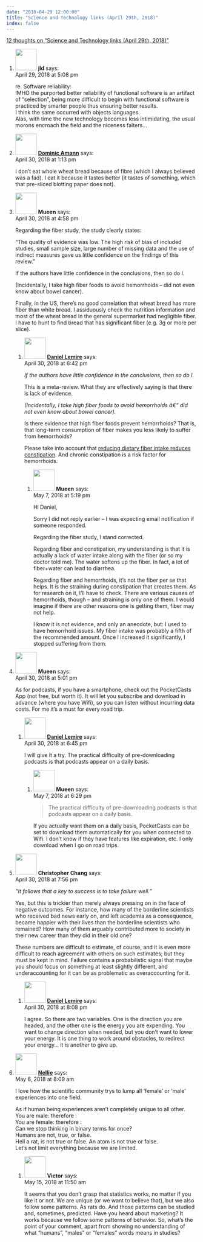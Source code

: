 ```yaml
---
date: "2018-04-29 12:00:00"
title: "Science and Technology links (April 29th, 2018)"
index: false
---
```


[12 thoughts on &ldquo;Science and Technology links (April 29th, 2018)&rdquo;](/lemire/blog/2018/04-29-science-and-technology-links-april-29th-2018)

<ol class="comment-list">
<li id="comment-301963" class="comment even thread-even depth-1">
<div class="comment-author vcard">
<img alt src="https://secure.gravatar.com/avatar/988ac6d9ab01c62c26ca83981a0e5e9a?s=56&#038;d=mm&#038;r=g" srcset="https://secure.gravatar.com/avatar/988ac6d9ab01c62c26ca83981a0e5e9a?s=112&#038;d=mm&#038;r=g 2x" class="avatar avatar-56 photo" height="56" width="56" decoding="async" /> <b class="fn">jld</b> <span class="says">says:</span> </div>
<div class="comment-metadata"><time datetime="2018-04-29T17:08:14+00:00">April 29, 2018 at 5:08 pm</time></a> </div>
<div class="comment-content">
<p>re. Software reliability:<br/>
IMHO the purported better reliability of functional software is an artifact of &ldquo;selection&rdquo;, being more difficult to begin with functional software is practiced by smarter people thus ensuring better results.<br/>
I think the same occurred with objects languages.<br/>
Alas, with time the new technology becomes less intimidating, the usual morons encroach the field and the niceness falters&#8230;</p>
</div>
</li>
<li id="comment-302059" class="comment odd alt thread-odd thread-alt depth-1">
<div class="comment-author vcard">
<img alt src="https://secure.gravatar.com/avatar/1b5f40ec7c1e07935001188ea498d188?s=56&#038;d=mm&#038;r=g" srcset="https://secure.gravatar.com/avatar/1b5f40ec7c1e07935001188ea498d188?s=112&#038;d=mm&#038;r=g 2x" class="avatar avatar-56 photo" height="56" width="56" decoding="async" /> <b class="fn"><a href="https://blog.lbs.ca/technology" class="url" rel="ugc external nofollow">Dominic Amann</a></b> <span class="says">says:</span> </div>
<div class="comment-metadata"><time datetime="2018-04-30T13:13:18+00:00">April 30, 2018 at 1:13 pm</time></a> </div>
<div class="comment-content">
<p>I don&rsquo;t eat whole wheat bread because of fibre (which I always believed was a fad). I eat it because it tastes better (it tastes of something, which that pre-sliced blotting paper does not).</p>
</div>
</li>
<li id="comment-302091" class="comment even thread-even depth-1 parent">
<div class="comment-author vcard">
<img alt src="https://secure.gravatar.com/avatar/507988a7c221071a7b343484f7b7e668?s=56&#038;d=mm&#038;r=g" srcset="https://secure.gravatar.com/avatar/507988a7c221071a7b343484f7b7e668?s=112&#038;d=mm&#038;r=g 2x" class="avatar avatar-56 photo" height="56" width="56" loading="lazy" decoding="async" /> <b class="fn">Mueen</b> <span class="says">says:</span> </div>
<div class="comment-metadata"><time datetime="2018-04-30T16:58:39+00:00">April 30, 2018 at 4:58 pm</time></a> </div>
<div class="comment-content">
<p>Regarding the fiber study, the study clearly states:</p>
<p>&ldquo;The quality of evidence was low. The high risk of bias of included studies, small sample size, large number of missing data and the use of indirect measures gave us little confidence on the findings of this review.&rdquo;</p>
<p>If the authors have little confidence in the conclusions, then so do I.</p>
<p>(Incidentally, I take high fiber foods to avoid hemorrhoids &#8211; did not even know about bowel cancer).</p>
<p>Finally, in the US, there&rsquo;s no good correlation that wheat bread has more fiber than white bread. I assiduously check the nutrition information and most of the wheat bread in the general supermarket had negligible fiber. I have to hunt to find bread that has significant fiber (e.g. 3g or more per slice).</p>
</div>
<ol class="children">
<li id="comment-302103" class="comment byuser comment-author-lemire bypostauthor odd alt depth-2 parent">
<div class="comment-author vcard">
<img alt src="https://secure.gravatar.com/avatar/2ca999bef9535950f5b84281a4dab006?s=56&#038;d=mm&#038;r=g" srcset="https://secure.gravatar.com/avatar/2ca999bef9535950f5b84281a4dab006?s=112&#038;d=mm&#038;r=g 2x" class="avatar avatar-56 photo" height="56" width="56" loading="lazy" decoding="async" /> <b class="fn"><a href="https://lemire.me/en/" class="url" rel="ugc">Daniel Lemire</a></b> <span class="says">says:</span> </div>
<div class="comment-metadata"><time datetime="2018-04-30T18:42:44+00:00">April 30, 2018 at 6:42 pm</time></a> </div>
<div class="comment-content">
<p><em>If the authors have little confidence in the conclusions, then so do I.</em></p>
<p>This is a meta-review. What they are effectively saying is that there is lack of evidence.</p>
<p><em>(Incidentally, I take high fiber foods to avoid hemorrhoids â€“ did not even know about bowel cancer).</em></p>
<p>Is there evidence that high fiber foods prevent hemorrhoids? That is, that long-term consumption of fiber makes you less likely to suffer from hemorrhoids?</p>
<p>Please take into account that <a href="https://www.ncbi.nlm.nih.gov/pmc/articles/PMC3435786/" rel="nofollow">reducing dietary fiber intake reduces constipation</a>. And chronic constipation is a risk factor for hemorrhoids.</p>
</div>
<ol class="children">
<li id="comment-302795" class="comment even depth-3">
<div class="comment-author vcard">
<img alt src="https://secure.gravatar.com/avatar/507988a7c221071a7b343484f7b7e668?s=56&#038;d=mm&#038;r=g" srcset="https://secure.gravatar.com/avatar/507988a7c221071a7b343484f7b7e668?s=112&#038;d=mm&#038;r=g 2x" class="avatar avatar-56 photo" height="56" width="56" loading="lazy" decoding="async" /> <b class="fn">Mueen</b> <span class="says">says:</span> </div>
<div class="comment-metadata"><time datetime="2018-05-07T17:19:47+00:00">May 7, 2018 at 5:19 pm</time></a> </div>
<div class="comment-content">
<p>Hi Daniel,</p>
<p>Sorry I did not reply earlier &#8211; I was expecting email notification if someone responded.</p>
<p>Regarding the fiber study, I stand corrected.</p>
<p>Regarding fiber and constipation, my understanding is that it is actually a lack of water intake along with the fiber (or so my doctor told me). The water softens up the fiber. In fact, a lot of fiber+water can lead to diarrhea.</p>
<p>Regarding fiber and hemorrhoids, it&rsquo;s not the fiber per se that helps. It is the straining during constipation that creates them. As for research on it, I&rsquo;ll have to check. There are various causes of hemorrhoids, though &#8211; and straining is only one of them. I would imagine if there are other reasons one is getting them, fiber may not help.</p>
<p>I know it is not evidence, and only an anecdote, but: I used to have hemorrhoid issues. My fiber intake was probably a fifth of the recommended amount. Once I increased it significantly, I stopped suffering from them.</p>
</div>
</li>
</ol>
</li>
</ol>
</li>
<li id="comment-302092" class="comment odd alt thread-odd thread-alt depth-1 parent">
<div class="comment-author vcard">
<img alt src="https://secure.gravatar.com/avatar/507988a7c221071a7b343484f7b7e668?s=56&#038;d=mm&#038;r=g" srcset="https://secure.gravatar.com/avatar/507988a7c221071a7b343484f7b7e668?s=112&#038;d=mm&#038;r=g 2x" class="avatar avatar-56 photo" height="56" width="56" loading="lazy" decoding="async" /> <b class="fn">Mueen</b> <span class="says">says:</span> </div>
<div class="comment-metadata"><time datetime="2018-04-30T17:01:59+00:00">April 30, 2018 at 5:01 pm</time></a> </div>
<div class="comment-content">
<p>As for podcasts, if you have a smartphone, check out the PocketCasts App (not free, but worth it). It will let you subscribe and download in advance (where you have Wifi), so you can listen without incurring data costs. For me it&rsquo;s a must for every road trip.</p>
</div>
<ol class="children">
<li id="comment-302104" class="comment byuser comment-author-lemire bypostauthor even depth-2 parent">
<div class="comment-author vcard">
<img alt src="https://secure.gravatar.com/avatar/2ca999bef9535950f5b84281a4dab006?s=56&#038;d=mm&#038;r=g" srcset="https://secure.gravatar.com/avatar/2ca999bef9535950f5b84281a4dab006?s=112&#038;d=mm&#038;r=g 2x" class="avatar avatar-56 photo" height="56" width="56" loading="lazy" decoding="async" /> <b class="fn"><a href="https://lemire.me/en/" class="url" rel="ugc">Daniel Lemire</a></b> <span class="says">says:</span> </div>
<div class="comment-metadata"><time datetime="2018-04-30T18:45:38+00:00">April 30, 2018 at 6:45 pm</time></a> </div>
<div class="comment-content">
<p>I will give it a try. The practical difficulty of pre-downloading podcasts is that podcasts appear on a daily basis.</p>
</div>
<ol class="children">
<li id="comment-302801" class="comment odd alt depth-3">
<div class="comment-author vcard">
<img alt src="https://secure.gravatar.com/avatar/507988a7c221071a7b343484f7b7e668?s=56&#038;d=mm&#038;r=g" srcset="https://secure.gravatar.com/avatar/507988a7c221071a7b343484f7b7e668?s=112&#038;d=mm&#038;r=g 2x" class="avatar avatar-56 photo" height="56" width="56" loading="lazy" decoding="async" /> <b class="fn">Mueen</b> <span class="says">says:</span> </div>
<div class="comment-metadata"><time datetime="2018-05-07T18:29:19+00:00">May 7, 2018 at 6:29 pm</time></a> </div>
<div class="comment-content">
<blockquote><p>
The practical difficulty of pre-downloading podcasts is that podcasts appear on a daily basis.
</p></blockquote>
<p>If you actually want them on a daily basis, PocketCasts can be set to download them automatically for you when connected to Wifi. I don&rsquo;t know if they have features like expiration, etc. I only download when I go on road trips.</p>
</div>
</li>
</ol>
</li>
</ol>
</li>
<li id="comment-302114" class="comment even thread-even depth-1 parent">
<div class="comment-author vcard">
<img alt src="https://secure.gravatar.com/avatar/2fb1d0febf487a1d0b6ece2ff02affaa?s=56&#038;d=mm&#038;r=g" srcset="https://secure.gravatar.com/avatar/2fb1d0febf487a1d0b6ece2ff02affaa?s=112&#038;d=mm&#038;r=g 2x" class="avatar avatar-56 photo" height="56" width="56" loading="lazy" decoding="async" /> <b class="fn">Christopher Chang</b> <span class="says">says:</span> </div>
<div class="comment-metadata"><time datetime="2018-04-30T19:56:36+00:00">April 30, 2018 at 7:56 pm</time></a> </div>
<div class="comment-content">
<p><em>&ldquo;It follows that a key to success is to take failure well.&rdquo;</em></p>
<p>Yes, but this is trickier than merely always pressing on in the face of negative outcomes. For instance, how many of the borderline scientists who received bad news early on, and left academia as a consequence, became happier with their lives than the borderline scientists who remained? How many of them arguably contributed more to society in their new career than they did in their old one?</p>
<p>These numbers are difficult to estimate, of course, and it is even more difficult to reach agreement with others on such estimates; but they must be kept in mind. Failure contains a probabilistic signal that maybe you should focus on something at least slightly different, and underaccounting for it can be as problematic as overaccounting for it.</p>
</div>
<ol class="children">
<li id="comment-302117" class="comment byuser comment-author-lemire bypostauthor odd alt depth-2">
<div class="comment-author vcard">
<img alt src="https://secure.gravatar.com/avatar/2ca999bef9535950f5b84281a4dab006?s=56&#038;d=mm&#038;r=g" srcset="https://secure.gravatar.com/avatar/2ca999bef9535950f5b84281a4dab006?s=112&#038;d=mm&#038;r=g 2x" class="avatar avatar-56 photo" height="56" width="56" loading="lazy" decoding="async" /> <b class="fn"><a href="https://lemire.me/en/" class="url" rel="ugc">Daniel Lemire</a></b> <span class="says">says:</span> </div>
<div class="comment-metadata"><time datetime="2018-04-30T20:08:36+00:00">April 30, 2018 at 8:08 pm</time></a> </div>
<div class="comment-content">
<p>I agree. So there are two variables. One is the direction you are headed, and the other one is the energy you are expending. You want to change direction when needed, but you don&rsquo;t want to lower your energy. It is one thing to work around obstacles, to redirect your energy&#8230; it is another to give up.</p>
</div>
</li>
</ol>
</li>
<li id="comment-302702" class="comment even thread-odd thread-alt depth-1 parent">
<div class="comment-author vcard">
<img alt src="https://secure.gravatar.com/avatar/9e09d1864da79391326e2e28a16aed61?s=56&#038;d=mm&#038;r=g" srcset="https://secure.gravatar.com/avatar/9e09d1864da79391326e2e28a16aed61?s=112&#038;d=mm&#038;r=g 2x" class="avatar avatar-56 photo" height="56" width="56" loading="lazy" decoding="async" /> <b class="fn"><a href="https://CamelCaseNoodles@blogspot.com" class="url" rel="ugc external nofollow">Nellie</a></b> <span class="says">says:</span> </div>
<div class="comment-metadata"><time datetime="2018-05-06T08:09:25+00:00">May 6, 2018 at 8:09 am</time></a> </div>
<div class="comment-content">
<p>I love how the scientific community trys to lump all &lsquo;female&rsquo; or &lsquo;male&rsquo; experiences into one field.</p>
<p>As if human being experiences aren&rsquo;t completely unique to all other.<br/>
You are male: therefore :<br/>
You are female: therefore :<br/>
Can we stop thinking in binary terms for once?<br/>
Humans are not, true, or false.<br/>
Hell a rat, is not true or false. An atom is not true or false.<br/>
Let&rsquo;s not limit everything because we are limited.</p>
</div>
<ol class="children">
<li id="comment-303566" class="comment odd alt depth-2">
<div class="comment-author vcard">
<img alt src="https://secure.gravatar.com/avatar/c21bf054043c0b3d01e4d744fa382773?s=56&#038;d=mm&#038;r=g" srcset="https://secure.gravatar.com/avatar/c21bf054043c0b3d01e4d744fa382773?s=112&#038;d=mm&#038;r=g 2x" class="avatar avatar-56 photo" height="56" width="56" loading="lazy" decoding="async" /> <b class="fn">Victor</b> <span class="says">says:</span> </div>
<div class="comment-metadata"><time datetime="2018-05-15T11:50:49+00:00">May 15, 2018 at 11:50 am</time></a> </div>
<div class="comment-content">
<p>It seems that you don&rsquo;t grasp that statistics works, no matter if you like it or not. We are unique (or we want to believe that), but we also follow some patterns. As rats do. And those patterns can be studied and, sometimes, predicted. Have you heard about marketing? It works because we follow some patterns of behavior. So, what&rsquo;s the point of your comment, apart from showing no understanding of what &ldquo;humans&rdquo;, &ldquo;males&rdquo; or &ldquo;females&rdquo; words means in studies?</p>
</div>
</li>
</ol>
</li>
</ol>
